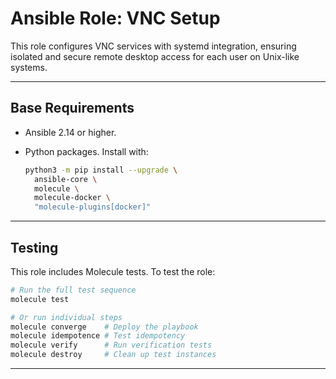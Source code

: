 # Ansible Role: VNC Setup

This role configures VNC services with systemd integration, ensuring isolated
and secure remote desktop access for each user on Unix-like systems.

---

## Base Requirements

- Ansible 2.14 or higher.
- Python packages. Install with:

  ```bash
  python3 -m pip install --upgrade \
    ansible-core \
    molecule \
    molecule-docker \
    "molecule-plugins[docker]"
  ```

---

## Testing

This role includes Molecule tests. To test the role:

```bash
# Run the full test sequence
molecule test

# Or run individual steps
molecule converge    # Deploy the playbook
molecule idempotence # Test idempotency
molecule verify      # Run verification tests
molecule destroy     # Clean up test instances
```

---

<!-- DOCSIBLE START -->
<!-- DOCSIBLE END -->
